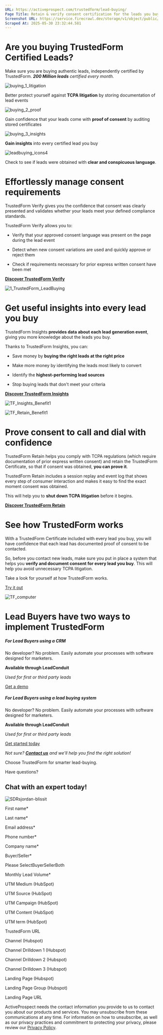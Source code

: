 ```yaml
---
URL: https://activeprospect.com/trustedform/lead-buying/
Page Title: Retain & verify consent certification for the leads you buy - ActiveProspect
Screenshot URL: https://service.firecrawl.dev/storage/v1/object/public/media/screenshot-c2c6ac98-29f2-442d-b6c5-ebb1037e7576.png
Scraped At: 2025-05-30 23:32:44.581
---
```

# Are you buying TrustedForm Certified Leads?

Make sure you are buying authentic leads, independently certified by TrustedForm. _**200 Million leads** certified every month._

![buying_1_litigation](https://activeprospect.com/wp-content/uploads/2022/10/buying_1_litigation-300x300.png)

Better protect yourself against **TCPA litigation** by storing documentation of lead events

![buying_2_proof](https://activeprospect.com/wp-content/uploads/2022/10/buying_2_proof-300x300.png)

Gain confidence that your leads come with **proof of consent** by auditing stored certificates

![buying_3_insights](https://activeprospect.com/wp-content/uploads/2022/10/buying_3_insights-300x300.png)

**Gain insights** into every certified lead you buy

![leadbuying_icons4](https://activeprospect.com/wp-content/uploads/2024/09/leadbuying_icons4.png)

Check to see if leads were obtained with **clear and conspicuous language**.

# Effortlessly manage consent requirements

TrustedForm Verify gives you the confidence that consent was clearly presented and validates whether your leads meet your defined compliance standards.

TrustedForm Verify allows you to:

- Verify that your approved consent language was present on the page during the lead event

- Detect when new consent variations are used and quickly approve or reject them

- Check if requirements necessary for prior express written consent have been met

[**Discover TrustedForm Verify**](https://activeprospect.com/trustedform/verify/)

![1_TrustedForm_LeadBuying](https://activeprospect.com/wp-content/uploads/2023/12/1_TrustedForm_LeadBuying.png)

# Get useful insights into every lead you buy

TrustedForm Insights **provides data about each lead generation event**, giving you more knowledge about the leads you buy.

Thanks to TrustedForm Insights, you can:

- Save money by **buying the right leads at the right price**

- Make more money by identifying the leads most likely to convert

- Identify the **highest-performing lead sources**

- Stop buying leads that don't meet your criteria

[**Discover TrustedForm Insights**](https://activeprospect.com/trustedform/insights/)

![TF_Insights_Benefit1](https://activeprospect.com/wp-content/uploads/2023/12/TF_Insights_Benefit1.png)

![TF_Retain_Benefit1](https://activeprospect.com/wp-content/uploads/2023/12/TF_Retain_Benefit1.png)

# Prove consent to call and dial with confidence

TrustedForm Retain helps you comply with TCPA regulations (which require documentation of prior express written consent) and retain the TrustedForm Certificate, so that if consent was obtained, **you can prove it**.

TrustedForm Retain includes a session replay and event log that shows every step of consumer interaction and makes it easy to find the exact moment consent was obtained.

This will help you to **shut down TCPA litigation** before it begins.

[**Discover TrustedForm Retain**](https://activeprospect.com/trustedform/retain/)

# See how TrustedForm works

With a TrustedForm Certificate included with every lead you buy, you will have confidence that each lead has documented proof of consent to be contacted.

So, before you contact new leads, make sure you put in place a system that helps you **verify and document consent for every lead you buy**. This will help you avoid unnecessary TCPA litigation.

Take a look for yourself at how TrustedForm works.

[Try it out](https://activeprospect.com/trustedform/trustedform-demo/)

![TF_computer](https://activeprospect.com/wp-content/uploads/2022/10/TF_computer.gif)

# Lead Buyers have two ways to implement TrustedForm

##### For Lead Buyers using a CRM

No developer? No problem. Easily automate your processes with software designed for marketers.

**Available through LeadConduit**

_Used for first or third party leads_

[Get a demo](https://activeprospect.com/trustedform/get-demo/)

##### For Lead Buyers using a lead buying system

No developer? No problem. Easily automate your processes with software designed for marketers.

**Available through LeadConduit**

_Used for first or third party leads_

[Get started today](http://account.activeprospect.com/register)

_Not sure? [**Contact us**](https://activeprospect.com/contact-us/) and we'll help you find the right solution!_

Choose TrustedForm for smarter lead-buying.

Have questions?

## Chat with an expert today!

![SDRsjordan-blissit](https://activeprospect.com/wp-content/uploads/2023/09/SDRsjordan-blissit.png)

First name\*

Last name\*

Email address\*

Phone number\*

Company name\*

Buyer/Seller\*

Please SelectBuyerSellerBoth

Monthly Lead Volume\*

UTM Medium (HubSpot)

UTM Source (HubSpot)

UTM Campaign (HubSpot)

UTM Content (HubSpot)

UTM term (HubSpot)

TrustedForm URL

Channel (Hubspot)

Channel Drilldown 1 (Hubspot)

Channel Drilldown 2 (Hubspot)

Channel Drilldown 3 (Hubspot)

Landing Page (Hubspot)

Landing Page Group (Hubspot)

Landing Page URL

ActiveProspect needs the contact information you provide to us to contact you about our products and services. You may unsubscribe from these communications at any time. For information on how to unsubscribe, as well as our privacy practices and commitment to protecting your privacy, please review our [Privacy Policy](https://activeprospect.com/privacy-policy/).

